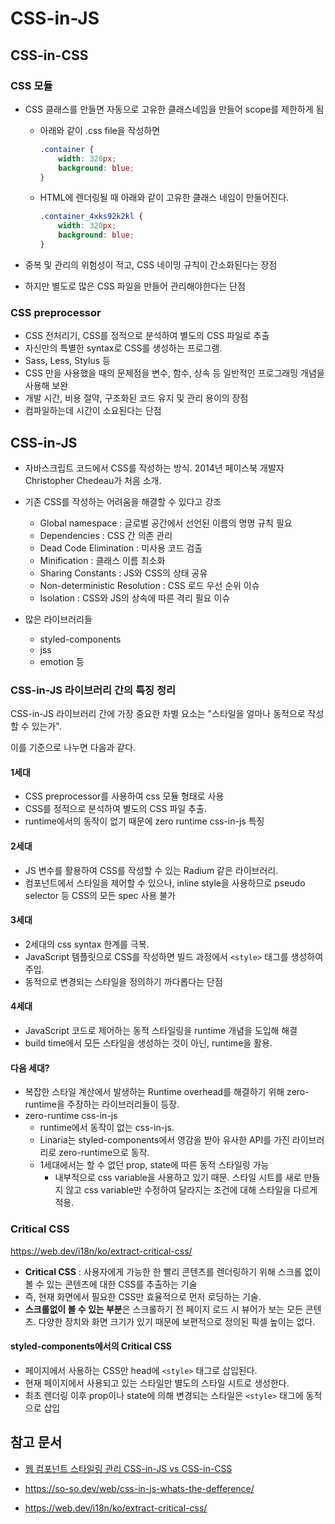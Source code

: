 #  CSS-in-JS

## CSS-in-CSS

### CSS 모듈

- CSS 클래스를 만들면 자동으로 고유한 클래스네임을 만들어 scope를 제한하게 됨

  - 아래와 같이 .css file을 작성하면

    ```css
    .container {
        width: 320px;
        background: blue;
    }
    ```

  - HTML에 렌더링될 때 아래와 같이 고유한 클래스 네임이 만들어진다.

    ```css
    .container_4xks92k2kl {
        width: 320px;
        background: blue;
    }
    ```

- 중복 및 관리의 위험성이 적고, CSS 네이밍 규칙이 간소화된다는 장점

- 하지만 별도로 많은 CSS 파일을 만들어 관리해야한다는 단점

### CSS preprocessor

- CSS 전처리기, CSS를 정적으로 분석하여 별도의 CSS 파일로 추출
- 자신만의 특별한 syntax로 CSS를 생성하는 프로그램.
- Sass, Less, Stylus 등
- CSS 만을 사용했을 때의 문제점을 변수, 함수, 상속 등 일반적인 프로그래밍 개념을 사용해 보완
- 개발 시간, 비용 절약, 구조화된 코드 유지 및 관리 용이의 장점
- 컴파일하는데 시간이 소요된다는 단점

## CSS-in-JS

- 자바스크립트 코드에서 CSS를 작성하는 방식. 2014년 페이스북 개발자 Christopher Chedeau가 처음 소개.
- 기존 CSS를 작성하는 어려움을 해결할 수 있다고 강조
  - Global namespace : 글로벌 공간에서 선언된 이름의 명명 규칙 필요
  - Dependencies : CSS 간 의존 관리
  - Dead Code Elimination : 미사용 코드 검출
  - Minification : 클래스 이름 최소화
  - Sharing Constants : JS와 CSS의 상태 공유
  - Non-deterministic Resolution : CSS 로드 우선 순위 이슈
  - Isolation : CSS와 JS의 상속에 따른 격리 필요 이슈

- 많은 라이브러리들
  - styled-components
  - jss
  - emotion 등

### CSS-in-JS 라이브러리 간의 특징 정리

CSS-in-JS 라이브러리 간에 가장 중요한 차별 요소는 "스타일을 얼마나 동적으로 작성할 수 있는가".

이를 기준으로 나누면 다음과 같다.

#### 1세대

- CSS preprocessor를 사용하여 css 모듈 형태로 사용
- CSS를 정적으로 분석하여 별도의 CSS 파일 추출.
- runtime에서의 동작이 없기 때문에 zero runtime css-in-js 특징

#### 2세대

- JS 변수를 활용하여 CSS를 작성할 수 있는 Radium 같은 라이브러리.
- 컴포넌트에서 스타일을 제어할 수 있으나, inline style을 사용하므로 pseudo selector 등 CSS의 모든 spec 사용 불가

#### 3세대

- 2세대의 css syntax 한계를 극복.
- JavaScript 템플릿으로 CSS를 작성하면 빌드 과정에서 `<style>` 태그를 생성하여 주입.
- 동적으로 변경되는 스타일을 정의하기 까다롭다는 단점

#### 4세대

- JavaScript 코드로 제어하는 동적 스타일링을 runtime 개념을 도입해 해결
- build time에서 모든 스타일을 생성하는 것이 아닌, runtime을 활용.



#### 다음 세대?

- 복잡한 스타일 계산에서 발생하는 Runtime overhead를 해결하기 위해 zero-runtime을 주장하는 라이브러리들이 등장.
- zero-runtime css-in-js
  - runtime에서 동작이 없는 css-in-js.
  - Linaria는 styled-components에서 영감을 받아 유사한 API를 가진 라이브러리로 zero-runtime으로 동작.
  - 1세대에서는 할 수 없던 prop, state에 따른 동적 스타일링 가능
    - 내부적으로 css variable을 사용하고 있기 때문. 스타일 시트를 새로 만들지 않고 css variable만 수정하여 달라지는 조건에 대해 스타일을 다르게 적용.

### Critical CSS

https://web.dev/i18n/ko/extract-critical-css/

- **Critical CSS** : 사용자에게 가능한 한 빨리 콘텐츠를 렌더링하기 위해 스크롤 없이 볼 수 있는 콘텐츠에 대한 CSS를 추출하는 기술
- 즉, 현재 화면에서 필요한 CSS만 효율적으로 먼저 로딩하는 기술.
- **스크롤없이 볼 수 있는 부분**은 스크롤하기 전 페이지 로드 시 뷰어가 보는 모든 콘텐츠. 다양한 장치와 화면 크기가 있기 때문에 보편적으로 정의된 픽셀 높이는 없다.



#### styled-components에서의 Critical CSS

- 페이지에서 사용하는 CSS만 head에 `<style>` 태그로 삽입된다.
- 현재 페이지에서 사용되고 있는 스타일만 별도의 스타일 시트로 생성한다.
- 최초 렌더링 이후 prop이나 state에 의해 변경되는 스타일은 `<style>` 태그에 동적으로 삽입



## 참고 문서

- [웹 컴포넌트 스타일링 관리 CSS-in-JS vs CSS-in-CSS](https://www.samsungsds.com/kr/insights/web_component.html)

- https://so-so.dev/web/css-in-js-whats-the-defference/

- https://web.dev/i18n/ko/extract-critical-css/

  